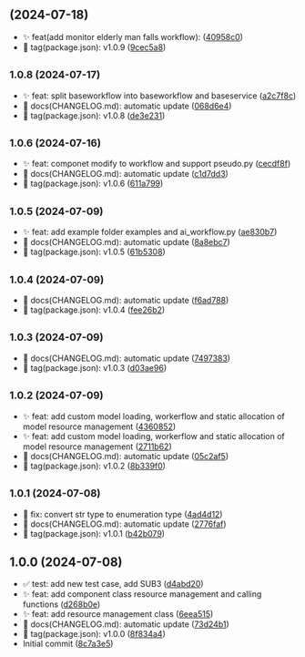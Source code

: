 ##  (2024-07-18)

* ✨ feat(add monitor elderly man falls workflow): ([40958c0](https://github.com/BrainMatrix/Glia/commit/40958c0))
* 🔖 tag(package.json): v1.0.9 ([9cec5a8](https://github.com/BrainMatrix/Glia/commit/9cec5a8))



## <small>1.0.8 (2024-07-17)</small>

* ✨ feat: split baseworkflow into baseworkflow and baseservice ([a2c7f8c](https://github.com/BrainMatrix/Glia/commit/a2c7f8c))
* 📝 docs(CHANGELOG.md): automatic update ([068d6e4](https://github.com/BrainMatrix/Glia/commit/068d6e4))
* 🔖 tag(package.json): v1.0.8 ([de3e231](https://github.com/BrainMatrix/Glia/commit/de3e231))



## <small>1.0.6 (2024-07-16)</small>

* ✨ feat: componet modify to workflow and support pseudo.py ([cecdf8f](https://github.com/BrainMatrix/Glia/commit/cecdf8f))
* 📝 docs(CHANGELOG.md): automatic update ([c1d7dd3](https://github.com/BrainMatrix/Glia/commit/c1d7dd3))
* 🔖 tag(package.json): v1.0.6 ([611a799](https://github.com/BrainMatrix/Glia/commit/611a799))



## <small>1.0.5 (2024-07-09)</small>

* ✨ feat: add example folder examples and ai_workflow.py ([ae830b7](https://github.com/BrainMatrix/Glia/commit/ae830b7))
* 📝 docs(CHANGELOG.md): automatic update ([8a8ebc7](https://github.com/BrainMatrix/Glia/commit/8a8ebc7))
* 🔖 tag(package.json): v1.0.5 ([61b5308](https://github.com/BrainMatrix/Glia/commit/61b5308))



## <small>1.0.4 (2024-07-09)</small>

* 📝 docs(CHANGELOG.md): automatic update ([f6ad788](https://github.com/BrainMatrix/Glia/commit/f6ad788))
* 🔖 tag(package.json): v1.0.4 ([fee26b2](https://github.com/BrainMatrix/Glia/commit/fee26b2))



## <small>1.0.3 (2024-07-09)</small>

* 📝 docs(CHANGELOG.md): automatic update ([7497383](https://github.com/BrainMatrix/Glia/commit/7497383))
* 🔖 tag(package.json): v1.0.3 ([d03ae96](https://github.com/BrainMatrix/Glia/commit/d03ae96))



## <small>1.0.2 (2024-07-09)</small>

* ✨ feat: add custom model loading, workerflow and static allocation of model resource management ([4360852](https://github.com/BrainMatrix/Glia/commit/4360852))
* ✨ feat: add custom model loading, workerflow and static allocation of model resource management ([2711b62](https://github.com/BrainMatrix/Glia/commit/2711b62))
* 📝 docs(CHANGELOG.md): automatic update ([05c2af5](https://github.com/BrainMatrix/Glia/commit/05c2af5))
* 🔖 tag(package.json): v1.0.2 ([8b339f0](https://github.com/BrainMatrix/Glia/commit/8b339f0))



## <small>1.0.1 (2024-07-08)</small>

* 🐛 fix: convert str type to enumeration type ([4ad4d12](https://github.com/BrainMatrix/Glia/commit/4ad4d12))
* 📝 docs(CHANGELOG.md): automatic update ([2776faf](https://github.com/BrainMatrix/Glia/commit/2776faf))
* 🔖 tag(package.json): v1.0.1 ([b42b079](https://github.com/BrainMatrix/Glia/commit/b42b079))



## 1.0.0 (2024-07-08)

* ✅ test: add new test case, add SUB3 ([d4abd20](https://github.com/BrainMatrix/Glia/commit/d4abd20))
* ✨ feat: add component class resource management and calling functions ([d268b0e](https://github.com/BrainMatrix/Glia/commit/d268b0e))
* ✨ feat: add resource management class ([6eea515](https://github.com/BrainMatrix/Glia/commit/6eea515))
* 📝 docs(CHANGELOG.md): automatic update ([73d24b1](https://github.com/BrainMatrix/Glia/commit/73d24b1))
* 🔖 tag(package.json): v1.0.0 ([8f834a4](https://github.com/BrainMatrix/Glia/commit/8f834a4))
* Initial commit ([8c7a3e5](https://github.com/BrainMatrix/Glia/commit/8c7a3e5))



